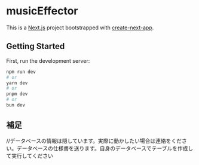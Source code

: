 # musicEffector

This is a [Next.js](https://nextjs.org/) project bootstrapped with [create-next-app](https://github.com/vercel/next.js/tree/canary/packages/create-next-app).

## Getting Started

First, run the development server:

```bash
npm run dev
# or
yarn dev
# or
pnpm dev
# or
bun dev
```
## 補足
//データベースの情報は隠しています。実際に動かしたい場合は連絡をください。データベースの仕様書を送ります。自身のデータベースでテーブルを作成して実行してください
